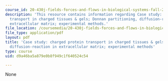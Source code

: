 ```yaml
---
course_id: 20-430j-fields-forces-and-flows-in-biological-systems-fall-2015
description: 'This resource contains information regarding Case study: charged protein
  transport in charged tissues & gels; Donnan partitioning, diffusion-reaction in
  extracellular matrix; experimental methods.'
file_location: /coursemedia/20-430j-fields-forces-and-flows-in-biological-systems-fall-2015/d9a46ba5a879e0b8f949c1f640524c54_MIT20_430JF15_Lecture14.pdf
file_type: application/pdf
layout: pdf
title: 'Case study: charged protein transport in charged tissues & gels; Donnan partitioning,
  diffusion-reaction in extracellular matrix; experimental methods'
type: course
uid: d9a46ba5a879e0b8f949c1f640524c54

---
```

None